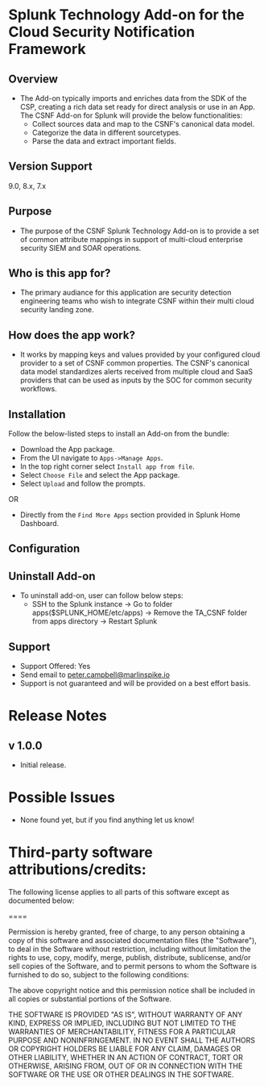 # Splunk Technology Add-on for the Cloud Security Notification Framework

## Overview
- The Add-on typically imports and enriches data from the SDK of the CSP, creating a rich data set ready for direct analysis or use in an App. The CSNF Add-on for Splunk will provide the below functionalities:
	- Collect sources data and map to the CSNF's canonical data model.
	- Categorize the data in different sourcetypes.
	- Parse the data and extract important fields.

## Version Support #
9.0, 8.x, 7.x

## Purpose
- The purpose of the CSNF Splunk Technology Add-on is to provide a set of common attribute mappings in support of multi-cloud enterprise security SIEM and SOAR operations.

## Who is this app for? #
- The primary audiance for this application are security detection engineering teams who wish to integrate CSNF within their multi cloud security landing zone.

## How does the app work? #
- It works by mapping keys and values provided by your configured cloud provider to a set of CSNF common properties. The CSNF's canonical data model standardizes alerts received from multiple cloud and SaaS providers that can be used as inputs by the SOC for common security workflows.

## Installation

Follow the below-listed steps to install an Add-on from the bundle:

- Download the App package.
- From the UI navigate to `Apps->Manage Apps`.
- In the top right corner select `Install app from file`.
- Select `Choose File` and select the App package.
- Select `Upload` and follow the prompts.

OR

- Directly from the `Find More Apps` section provided in Splunk Home Dashboard.

## Configuration

## Uninstall Add-on

- To uninstall add-on, user can follow below steps: 
    - SSH to the Splunk instance -> Go to folder apps($SPLUNK_HOME/etc/apps) -> Remove the TA_CSNF folder from apps directory -> Restart Splunk

## Support
- Support Offered: Yes
- Send email to peter.campbell@marlinspike.io
- Support is not guaranteed and will be provided on a best effort basis.

# Release Notes
## v 1.0.0 ##
- Initial release.


# Possible Issues #
- None found yet, but if you find anything let us know!

# Third-party software attributions/credits: #

The following license applies to all parts of this software except as
documented below:

====

Permission is hereby granted, free of charge, to any person obtaining
a copy of this software and associated documentation files (the
"Software"), to deal in the Software without restriction, including
without limitation the rights to use, copy, modify, merge, publish,
distribute, sublicense, and/or sell copies of the Software, and to
permit persons to whom the Software is furnished to do so, subject to
the following conditions:

The above copyright notice and this permission notice shall be
included in all copies or substantial portions of the Software.

THE SOFTWARE IS PROVIDED "AS IS", WITHOUT WARRANTY OF ANY KIND,
EXPRESS OR IMPLIED, INCLUDING BUT NOT LIMITED TO THE WARRANTIES OF
MERCHANTABILITY, FITNESS FOR A PARTICULAR PURPOSE AND
NONINFRINGEMENT. IN NO EVENT SHALL THE AUTHORS OR COPYRIGHT HOLDERS BE
LIABLE FOR ANY CLAIM, DAMAGES OR OTHER LIABILITY, WHETHER IN AN ACTION
OF CONTRACT, TORT OR OTHERWISE, ARISING FROM, OUT OF OR IN CONNECTION
WITH THE SOFTWARE OR THE USE OR OTHER DEALINGS IN THE SOFTWARE.
